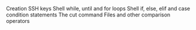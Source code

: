 Creation SSH keys
Shell while, until and for loops
Shell if, else, elif and case condition statements
The cut command
Files and other comparison operators
